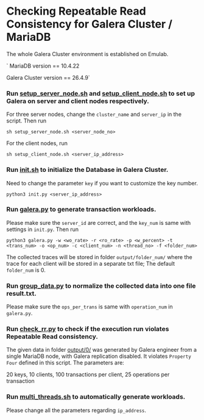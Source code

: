 # Checking Repeatable Read Consistency for Galera Cluster / MariaDB

The whole Galera Cluster environment is established on Emulab.

` MariaDB version == 10.4.22

Galera Cluster version == 26.4.9`

### Run [setup_server_node.sh](./setup_server_node.sh) and [setup_client_node.sh](./setup_client_node.sh) to set up Galera on server and client nodes respectively.

For three server nodes, change the `cluster_name` and `server_ip` in the script. Then run

  `sh setup_server_node.sh <server_node_no>`

For the client nodes, run

  `sh setup_client_node.sh <server_ip_address>`
  
### Run [init.sh](./init.sh) to initialize the Database in Galera Cluster.

Need to change the parameter `key` if you want to customize the key number.

  `python3 init.py <server_ip_address>`

### Run  [galera.py](./galera.py) to generate transaction workloads. 

Please make sure the `server_id` are correct, and the `key_num` is same with settings in `init.py`. Then run

`python3 galera.py -w <wo_rate> -r <ro_rate> -p <w_percent> -t <trans_num> -o <op_num> -c <client_num> -n <thread_no> -f <folder_num>`

The collected traces will be stored in folder `output/folder_num/` where the trace for each client will be stored in a separate txt file; The default `folder_num` is 0.

### Run [group_data.py](./group_data.py) to normalize the collected data into one file result.txt.

Please make sure the `ops_per_trans` is same with `operation_num` in `galera.py`.

### Run [check_rr.py](./check_rr.py) to check if the execution run violates Repeatable Read consistency.

The given data in folder [output/0/](./output/0/) was generated by Galera engineer from a single MariaDB node, with Galera replication disabled. It violates `Property Four` defined in this script. The parameters are:

  20 keys, 10 clients, 100 transactions per client, 25 operations per transaction
  
### Run [multi_threads.sh](./multi_threads.sh) to automatically generate workloads.

Please change all the parameters regarding `ip_address`.
 
 
